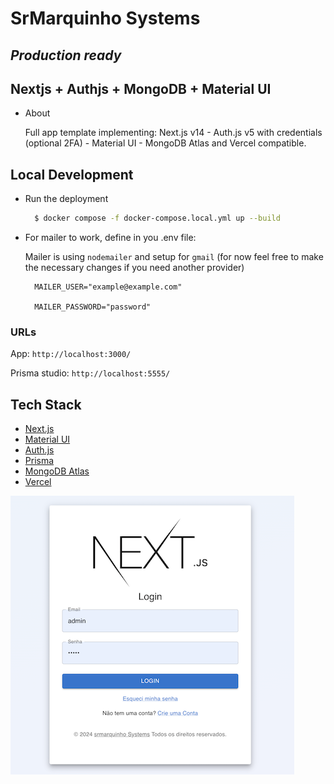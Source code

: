 # SrMarquinho Systems

## *Production ready*

## Nextjs + Authjs + MongoDB + Material UI

- About

    Full app template implementing: Next.js v14 - Auth.js v5 with credentials (optional 2FA) - Material UI - MongoDB Atlas and Vercel compatible.

## Local Development

- Run the deployment

    ```sh
      $ docker compose -f docker-compose.local.yml up --build
    ```

- For mailer to work, define in you .env file:

    Mailer is using `nodemailer` and setup for `gmail` (for now feel free to make the necessary changes if you need another provider)

    ```
      MAILER_USER="example@example.com"

      MAILER_PASSWORD="password"
    ```
### URLs

App: `http://localhost:3000/`

Prisma studio: `http://localhost:5555/`

## Tech Stack

- [Next.js](https://nextjs.org/)
- [Material UI](https://mui.com/)
- [Auth.js](https://authjs.dev/)
- [Prisma](https://www.prisma.io/)
- [MongoDB Atlas](https://www.mongodb.com/atlas/database)
- [Vercel](https://vercel.com/)

![Login Page](example.png)
